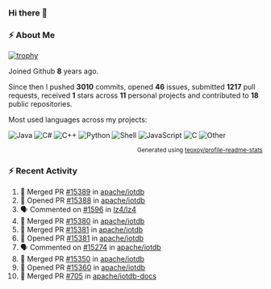### Hi there 👋

### :zap: About Me

[![trophy](https://github-profile-trophy.vercel.app/?username=HTHou&theme=onedark)](https://github.com/ryo-ma/github-profile-trophy)
   
Joined Github **8** years ago.

Since then I pushed **3010** commits, opened **46** issues, submitted **1217** pull requests, received **1** stars across **11** personal projects and contributed to **18** public repositories.

Most used languages across my projects:

![Java](https://img.shields.io/static/v1?style=flat-square&label=%E2%A0%80&color=555&labelColor=%23b07219&message=Java%EF%B8%B189.3%25)
![C#](https://img.shields.io/static/v1?style=flat-square&label=%E2%A0%80&color=555&labelColor=%23178600&message=C%23%EF%B8%B13.9%25)
![C++](https://img.shields.io/static/v1?style=flat-square&label=%E2%A0%80&color=555&labelColor=%23f34b7d&message=C%2B%2B%EF%B8%B12.7%25)
![Python](https://img.shields.io/static/v1?style=flat-square&label=%E2%A0%80&color=555&labelColor=%233572A5&message=Python%EF%B8%B10.7%25)
![Shell](https://img.shields.io/static/v1?style=flat-square&label=%E2%A0%80&color=555&labelColor=%2389e051&message=Shell%EF%B8%B10.7%25)
![JavaScript](https://img.shields.io/static/v1?style=flat-square&label=%E2%A0%80&color=555&labelColor=%23f1e05a&message=JavaScript%EF%B8%B10.5%25)
![C](https://img.shields.io/static/v1?style=flat-square&label=%E2%A0%80&color=555&labelColor=%23555555&message=C%EF%B8%B10.4%25)
![Other](https://img.shields.io/static/v1?style=flat-square&label=%E2%A0%80&color=555&labelColor=%23ededed&message=Other%EF%B8%B11.4%25)

<p align="right"><sub>Generated using <a href="https://github.com/marketplace/actions/profile-readme-stats">teoxoy/profile-readme-stats</a></sub></p>


<!--![](https://github.com/HTHou/HTHou/blob/output/github-contribution-grid-snake.svg)-->

<!--![Haonan Hou's github stats](https://github-readme-stats.vercel.app/api?username=HTHou&count_private=true&show_icons=true&theme=onedark)-->

<!--![Haonan Hou's wakatime stats](https://github-readme-stats.vercel.app/api/wakatime?username=HTHou&layout=compact&theme=onedark)-->

<!--![Top Langs](https://github-readme-stats.vercel.app/api/top-langs/?username=HTHou&theme=onedark&layout=compact)-->

### :zap: Recent Activity
<!--START_SECTION:activity-->
1. 🎉 Merged PR [#15389](https://github.com/apache/iotdb/pull/15389) in [apache/iotdb](https://github.com/apache/iotdb)
2. 💪 Opened PR [#15388](https://github.com/apache/iotdb/pull/15388) in [apache/iotdb](https://github.com/apache/iotdb)
3. 🗣 Commented on [#1596](https://github.com/lz4/lz4/issues/1596#issuecomment-2820025735) in [lz4/lz4](https://github.com/lz4/lz4)
4. 🎉 Merged PR [#15380](https://github.com/apache/iotdb/pull/15380) in [apache/iotdb](https://github.com/apache/iotdb)
5. 🎉 Merged PR [#15381](https://github.com/apache/iotdb/pull/15381) in [apache/iotdb](https://github.com/apache/iotdb)
6. 💪 Opened PR [#15381](https://github.com/apache/iotdb/pull/15381) in [apache/iotdb](https://github.com/apache/iotdb)
7. 🗣 Commented on [#15274](https://github.com/apache/iotdb/issues/15274#issuecomment-2815246293) in [apache/iotdb](https://github.com/apache/iotdb)
8. 🎉 Merged PR [#15350](https://github.com/apache/iotdb/pull/15350) in [apache/iotdb](https://github.com/apache/iotdb)
9. 💪 Opened PR [#15360](https://github.com/apache/iotdb/pull/15360) in [apache/iotdb](https://github.com/apache/iotdb)
10. 🎉 Merged PR [#705](https://github.com/apache/iotdb-docs/pull/705) in [apache/iotdb-docs](https://github.com/apache/iotdb-docs)
<!--END_SECTION:activity-->

<!--
**HTHou/HTHou** is a ✨ _special_ ✨ repository because its `README.md` (this file) appears on your GitHub profile.

Here are some ideas to get you started:

- 🔭 I’m currently working on ...
- 🌱 I’m currently learning ...
- 👯 I’m looking to collaborate on ...
- 🤔 I’m looking for help with ...
- 💬 Ask me about ...
- 📫 How to reach me: ...
- 😄 Pronouns: ...
- ⚡ Fun fact: ...
-->
